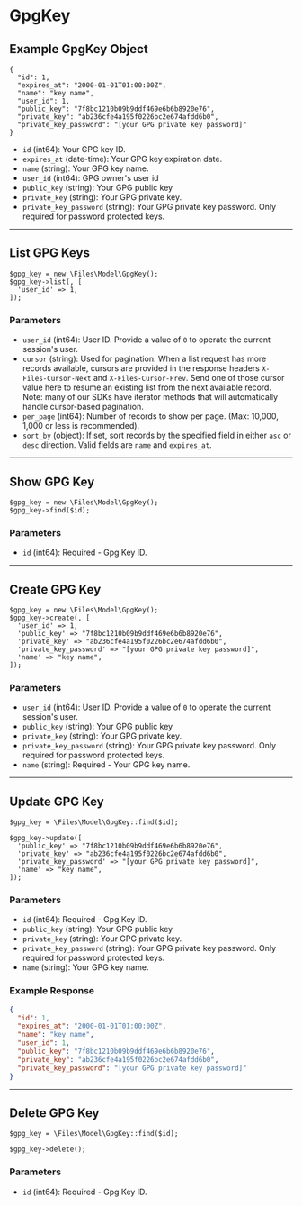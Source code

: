 # GpgKey

## Example GpgKey Object

```
{
  "id": 1,
  "expires_at": "2000-01-01T01:00:00Z",
  "name": "key name",
  "user_id": 1,
  "public_key": "7f8bc1210b09b9ddf469e6b6b8920e76",
  "private_key": "ab236cfe4a195f0226bc2e674afdd6b0",
  "private_key_password": "[your GPG private key password]"
}
```

* `id` (int64): Your GPG key ID.
* `expires_at` (date-time): Your GPG key expiration date.
* `name` (string): Your GPG key name.
* `user_id` (int64): GPG owner's user id
* `public_key` (string): Your GPG public key
* `private_key` (string): Your GPG private key.
* `private_key_password` (string): Your GPG private key password. Only required for password protected keys.

---

## List GPG Keys

```
$gpg_key = new \Files\Model\GpgKey();
$gpg_key->list(, [
  'user_id' => 1,
]);
```


### Parameters

* `user_id` (int64): User ID.  Provide a value of `0` to operate the current session's user.
* `cursor` (string): Used for pagination.  When a list request has more records available, cursors are provided in the response headers `X-Files-Cursor-Next` and `X-Files-Cursor-Prev`.  Send one of those cursor value here to resume an existing list from the next available record.  Note: many of our SDKs have iterator methods that will automatically handle cursor-based pagination.
* `per_page` (int64): Number of records to show per page.  (Max: 10,000, 1,000 or less is recommended).
* `sort_by` (object): If set, sort records by the specified field in either `asc` or `desc` direction. Valid fields are `name` and `expires_at`.

---

## Show GPG Key

```
$gpg_key = new \Files\Model\GpgKey();
$gpg_key->find($id);
```


### Parameters

* `id` (int64): Required - Gpg Key ID.

---

## Create GPG Key

```
$gpg_key = new \Files\Model\GpgKey();
$gpg_key->create(, [
  'user_id' => 1,
  'public_key' => "7f8bc1210b09b9ddf469e6b6b8920e76",
  'private_key' => "ab236cfe4a195f0226bc2e674afdd6b0",
  'private_key_password' => "[your GPG private key password]",
  'name' => "key name",
]);
```


### Parameters

* `user_id` (int64): User ID.  Provide a value of `0` to operate the current session's user.
* `public_key` (string): Your GPG public key
* `private_key` (string): Your GPG private key.
* `private_key_password` (string): Your GPG private key password. Only required for password protected keys.
* `name` (string): Required - Your GPG key name.

---

## Update GPG Key

```
$gpg_key = \Files\Model\GpgKey::find($id);

$gpg_key->update([
  'public_key' => "7f8bc1210b09b9ddf469e6b6b8920e76",
  'private_key' => "ab236cfe4a195f0226bc2e674afdd6b0",
  'private_key_password' => "[your GPG private key password]",
  'name' => "key name",
]);
```

### Parameters

* `id` (int64): Required - Gpg Key ID.
* `public_key` (string): Your GPG public key
* `private_key` (string): Your GPG private key.
* `private_key_password` (string): Your GPG private key password. Only required for password protected keys.
* `name` (string): Your GPG key name.

### Example Response

```json
{
  "id": 1,
  "expires_at": "2000-01-01T01:00:00Z",
  "name": "key name",
  "user_id": 1,
  "public_key": "7f8bc1210b09b9ddf469e6b6b8920e76",
  "private_key": "ab236cfe4a195f0226bc2e674afdd6b0",
  "private_key_password": "[your GPG private key password]"
}
```

---

## Delete GPG Key

```
$gpg_key = \Files\Model\GpgKey::find($id);

$gpg_key->delete();
```

### Parameters

* `id` (int64): Required - Gpg Key ID.

